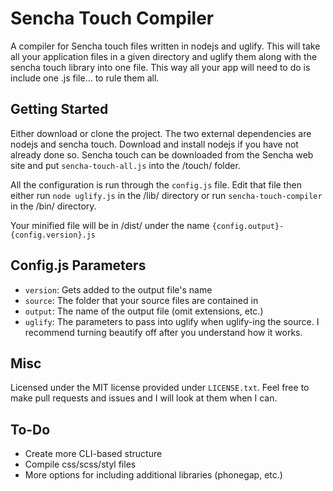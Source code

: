 Sencha Touch Compiler
=====================

A compiler for Sencha touch files written in nodejs and uglify. This will take all your application files in a given directory and uglify them along with the sencha touch library into one file. This way all your app will need to do is include one .js file... to rule them all.

## Getting Started

Either download or clone the project. The two external dependencies are nodejs and sencha touch. Download and install nodejs if you have not already done so. Sencha touch can be downloaded from the Sencha web site and put `sencha-touch-all.js` into the /touch/ folder.

All the configuration is run through the `config.js` file. Edit that file then either run `node uglify.js` in the /lib/ directory or run `sencha-touch-compiler` in the /bin/ directory.

Your minified file will be in /dist/ under the name `{config.output}-{config.version}.js`

## Config.js Parameters

* `version`: Gets added to the output file's name
* `source`: The folder that your source files are contained in
* `output`: The name of the output file (omit extensions, etc.)
* `uglify`: The parameters to pass into uglify when uglify-ing the source. I recommend turning beautify off after you understand how it works.

## Misc

Licensed under the MIT license provided under `LICENSE.txt`. Feel free to make pull requests and issues and I will look at them when I can.

## To-Do

* Create more CLI-based structure
* Compile css/scss/styl files
* More options for including additional libraries (phonegap, etc.)


